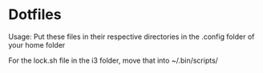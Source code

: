 # Dotfiles

Usage: Put these files in their respective directories in the .config folder of your home folder

For the lock.sh file in the i3 folder, move that into ~/.bin/scripts/

